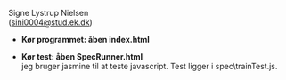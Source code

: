 
Signe Lystrup Nielsen \
(sini0004@stud.ek.dk)


- **Kør programmet: åben index.html**


- **Kør test: åben SpecRunner.html**\
jeg bruger jasmine til at teste javascript.
Test ligger i spec\trainTest.js.
